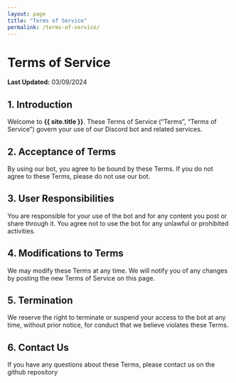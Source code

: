 ```yaml
---
layout: page
title: "Terms of Service"
permalink: /terms-of-service/
---
```


# Terms of Service

**Last Updated:** 03/09/2024

## 1. Introduction

Welcome to **{{ site.title }}**. These Terms of Service (“Terms”, “Terms of Service”) govern your use of our Discord bot and related services.

## 2. Acceptance of Terms

By using our bot, you agree to be bound by these Terms. If you do not agree to these Terms, please do not use our bot.

## 3. User Responsibilities

You are responsible for your use of the bot and for any content you post or share through it. You agree not to use the bot for any unlawful or prohibited activities.

## 4. Modifications to Terms

We may modify these Terms at any time. We will notify you of any changes by posting the new Terms of Service on this page.

## 5. Termination

We reserve the right to terminate or suspend your access to the bot at any time, without prior notice, for conduct that we believe violates these Terms.

## 6. Contact Us

If you have any questions about these Terms, please contact us on the github repository